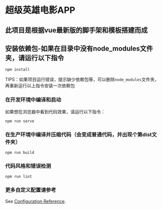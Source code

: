 # 超级英雄电影APP

## 此项目是根据vue最新版的脚手架和模板搭建而成
## 安装依赖包-如果在目录中没有node_modules文件夹，请运行以下指令
```
npm install
```

TIPS：如果项目运行错误，提示缺少依赖包等，可以删除`node_modules`文件夹，再重新运行以上指令安装一次依赖包

### 在开发环境中编译和启动

如果想在浏览器中看到代码效果，请运行以下指令：

```
npm run serve
```

### 在生产环境中编译并压缩代码（会变成普通代码，并出现个第dist文件夹）
```
npm run build
```

### 代码风格和错误检测
```
npm run lint
```

### 更多自定义配置请参考
See [Configuration Reference](https://cli.vuejs.org/config/).
